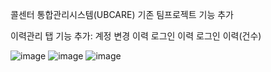 콜센터 통합관리시스템(UBCARE) 기존 팀프로젝트 기능 추가

이력관리 탭 기능 추가:
계정 변경 이력
로그인 이력
로그인 이력(건수)

![image](https://github.com/SangminLee91/ims_ubcare/assets/122711330/d0a3cb79-884a-435b-93a8-812d18a8b79c)
![image](https://github.com/SangminLee91/ims_ubcare/assets/122711330/c0347d06-af87-421b-8169-5e33d81604ea)
![image](https://github.com/SangminLee91/ims_ubcare/assets/122711330/cf48f758-ec23-48d8-890d-0cc5303eb334)

